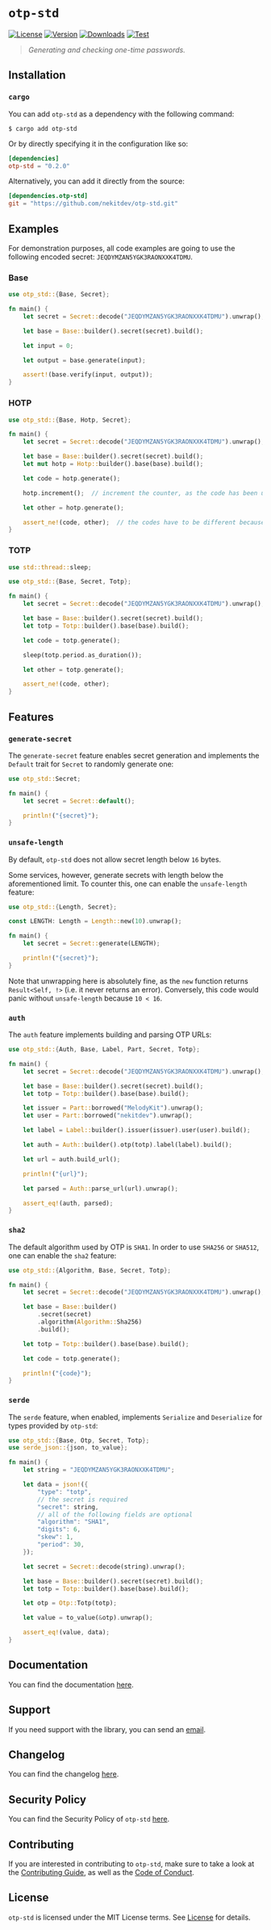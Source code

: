 # `otp-std`

[![License][License Badge]][License]
[![Version][Version Badge]][Crate]
[![Downloads][Downloads Badge]][Crate]
[![Test][Test Badge]][Actions]

> *Generating and checking one-time passwords.*

## Installation

### `cargo`

You can add `otp-std` as a dependency with the following command:

```console
$ cargo add otp-std
```

Or by directly specifying it in the configuration like so:

```toml
[dependencies]
otp-std = "0.2.0"
```

Alternatively, you can add it directly from the source:

```toml
[dependencies.otp-std]
git = "https://github.com/nekitdev/otp-std.git"
```

## Examples

For demonstration purposes, all code examples are going to use the following encoded secret:
`JEQDYMZAN5YGK3RAONXXK4TDMU`.

### Base

```rust
use otp_std::{Base, Secret};

fn main() {
    let secret = Secret::decode("JEQDYMZAN5YGK3RAONXXK4TDMU").unwrap();

    let base = Base::builder().secret(secret).build();

    let input = 0;

    let output = base.generate(input);

    assert!(base.verify(input, output));
}
```

### HOTP

```rust
use otp_std::{Base, Hotp, Secret};

fn main() {
    let secret = Secret::decode("JEQDYMZAN5YGK3RAONXXK4TDMU").unwrap();

    let base = Base::builder().secret(secret).build();
    let mut hotp = Hotp::builder().base(base).build();

    let code = hotp.generate();

    hotp.increment();  // increment the counter, as the code has been used

    let other = hotp.generate();

    assert_ne!(code, other);  // the codes have to be different because of the increment
}
```

### TOTP

```rust
use std::thread::sleep;

use otp_std::{Base, Secret, Totp};

fn main() {
    let secret = Secret::decode("JEQDYMZAN5YGK3RAONXXK4TDMU").unwrap();

    let base = Base::builder().secret(secret).build();
    let totp = Totp::builder().base(base).build();

    let code = totp.generate();

    sleep(totp.period.as_duration());

    let other = totp.generate();

    assert_ne!(code, other);
}
```

## Features

### `generate-secret`

The `generate-secret` feature enables secret generation and implements
the `Default` trait for `Secret` to randomly generate one:

```rust
use otp_std::Secret;

fn main() {
    let secret = Secret::default();

    println!("{secret}");
}
```

### `unsafe-length`

By default, `otp-std` does not allow secret length below `16` bytes.

Some services, however, generate secrets with length below the aforementioned limit.
To counter this, one can enable the `unsafe-length` feature:

```rust
use otp_std::{Length, Secret};

const LENGTH: Length = Length::new(10).unwrap();

fn main() {
    let secret = Secret::generate(LENGTH);

    println!("{secret}");
}
```

Note that unwrapping here is absolutely fine, as the `new` function returns `Result<Self, !>`
(i.e. it never returns an error). Conversely, this code would panic without `unsafe-length` because
`10 < 16`.

### `auth`

The `auth` feature implements building and parsing OTP URLs:

```rust
use otp_std::{Auth, Base, Label, Part, Secret, Totp};

fn main() {
    let secret = Secret::decode("JEQDYMZAN5YGK3RAONXXK4TDMU").unwrap();

    let base = Base::builder().secret(secret).build();
    let totp = Totp::builder().base(base).build();

    let issuer = Part::borrowed("MelodyKit").unwrap();
    let user = Part::borrowed("nekitdev").unwrap();

    let label = Label::builder().issuer(issuer).user(user).build();

    let auth = Auth::builder().otp(totp).label(label).build();

    let url = auth.build_url();

    println!("{url}");

    let parsed = Auth::parse_url(url).unwrap();

    assert_eq!(auth, parsed);
}
```

### `sha2`

The default algorithm used by OTP is `SHA1`. In order to use `SHA256` or `SHA512`, one can enable
the `sha2` feature:

```rust
use otp_std::{Algorithm, Base, Secret, Totp};

fn main() {
    let secret = Secret::decode("JEQDYMZAN5YGK3RAONXXK4TDMU").unwrap();

    let base = Base::builder()
        .secret(secret)
        .algorithm(Algorithm::Sha256)
        .build();

    let totp = Totp::builder().base(base).build();

    let code = totp.generate();

    println!("{code}");
}
```

### `serde`

The `serde` feature, when enabled, implements `Serialize` and `Deserialize` for types provided
by `otp-std`:

```rust
use otp_std::{Base, Otp, Secret, Totp};
use serde_json::{json, to_value};

fn main() {
    let string = "JEQDYMZAN5YGK3RAONXXK4TDMU";

    let data = json!({
        "type": "totp",
        // the secret is required
        "secret": string,
        // all of the following fields are optional
        "algorithm": "SHA1",
        "digits": 6,
        "skew": 1,
        "period": 30,
    });

    let secret = Secret::decode(string).unwrap();

    let base = Base::builder().secret(secret).build();
    let totp = Totp::builder().base(base).build();

    let otp = Otp::Totp(totp);

    let value = to_value(&otp).unwrap();

    assert_eq!(value, data);
}
```

## Documentation

You can find the documentation [here][Documentation].

## Support

If you need support with the library, you can send an [email][Email].

## Changelog

You can find the changelog [here][Changelog].

## Security Policy

You can find the Security Policy of `otp-std` [here][Security].

## Contributing

If you are interested in contributing to `otp-std`, make sure to take a look at the
[Contributing Guide][Contributing Guide], as well as the [Code of Conduct][Code of Conduct].

## License

`otp-std` is licensed under the MIT License terms. See [License][License] for details.

[Email]: mailto:support@nekit.dev

[Discord]: https://nekit.dev/chat

[Actions]: https://github.com/nekitdev/otp-std/actions

[Changelog]: https://github.com/nekitdev/otp-std/blob/main/CHANGELOG.md
[Code of Conduct]: https://github.com/nekitdev/otp-std/blob/main/CODE_OF_CONDUCT.md
[Contributing Guide]: https://github.com/nekitdev/otp-std/blob/main/CONTRIBUTING.md
[Security]: https://github.com/nekitdev/otp-std/blob/main/SECURITY.md

[License]: https://github.com/nekitdev/otp-std/blob/main/LICENSE

[Crate]: https://crates.io/crates/otp-std
[Documentation]: https://docs.rs/otp-std

[License Badge]: https://img.shields.io/crates/l/otp-std
[Version Badge]: https://img.shields.io/crates/v/otp-std
[Downloads Badge]: https://img.shields.io/crates/dr/otp-std
[Test Badge]: https://github.com/nekitdev/otp-std/workflows/test/badge.svg
